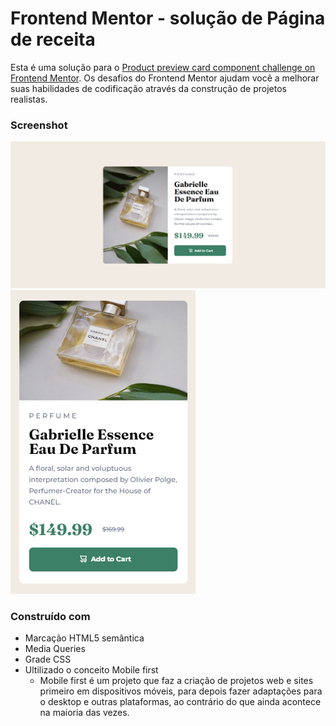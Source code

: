 # Frontend Mentor - solução de Página de receita

Esta é uma solução para o [Product preview card component challenge on Frontend Mentor](https://www.frontendmentor.io/challenges/product-preview-card-component-GO7UmttRfa).
Os desafios do Frontend Mentor ajudam você a melhorar suas habilidades de codificação através da construção de projetos realistas.

### Screenshot

![](Captura-de-tela-2024-05-09-173254.png)
![](Captura-de-tela-2024-05-09-173810.png)

### Construído com

- Marcação HTML5 semântica
- Media Queries
- Grade CSS
- Ultilizado o conceito Mobile first
  - Mobile first é um projeto que faz a criação de projetos web e sites primeiro em dispositivos móveis, para depois fazer adaptações para o desktop e outras plataformas, ao contrário do que ainda acontece na maioria das vezes.


